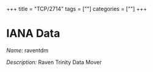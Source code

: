 +++
title = "TCP/2714"
tags = [""]
categories = [""]
+++

# IANA Data

_Name:_ raventdm

_Description:_ Raven Trinity Data Mover

